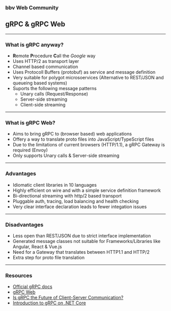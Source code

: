 ### bbv Web Community

## gRPC & gRPC Web

---

### What is gRPC anyway?

- <b>R</b>emote <b>P</b>rocedure <b>C</b>all the *Google* way
- Uses HTTP/2 as transport layer
- Channel based communication
- Uses Protocoll Buffers (protobuf) as service and message definition
- Very suitable for polygot microsoervices (Alternative to REST/JSON and queueing based systems)
- Suports the following message patterns
    - Unary calls (Request/Response)
    - Server-side streaming
    - Client-side streaming

---

### What is gRPC Web?

- Aims to bring gRPC to (browser based) web applications
- Offery a way to translate proto files into JavaScript/TypeScript files
- Due to the limitations of current browsers (HTTP/1.1), a gRPC Gateway is required (Envoy)
- Only supports Unary calls & Server-side streaming

---

### Advantages

- Idiomatic client libraries in 10 languages
- Highly efficient on wire and with a simple service definition framework
- Bi-directional streaming with http/2 based transport
- Pluggable auth, tracing, load balancing and health checking
- Very clear interface declaration leads to fewer integation issues

---

### Disadvantages

- Less open than REST/JSON due to strict interface implementation
- Generated message classes not suitable for Frameworks/Libraries like Angular, React & Vue.js
- Need for a Gateway that translates between HTTP1.1 and HTTP/2
- Extra step for proto file translation

---

### Resources

- [Official gRPC docs](https://grpc.io/docs/)
- [gRPC Web](https://github.com/grpc/grpc-web)
- [Is gRPC the Future of Client-Server Communication?](https://medium.com/@EdgePress/is-grpc-the-future-of-client-server-communication-b112acf9f365)
- [Introduction to gRPC on .NET Core](https://docs.microsoft.com/en-us/aspnet/core/grpc/?view=aspnetcore-3.1)